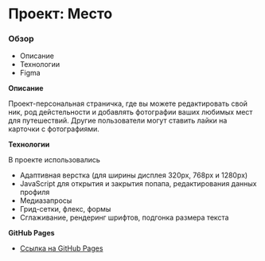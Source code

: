 # Проект: Место

### Обзор
* Описание
* Технологии
* Figma

**Описание**

Проект-персональная страничка, где вы можете редактировать свой ник, род дейстельности и добавлять фотографии ваших любимых мест для путешествий. Другие пользователи могут ставить лайки на карточки с фотографиями.

**Технологии**

В проекте использовались 
* Адаптивная верстка (для ширины дисплея 320px, 768px и 1280px)
* JavaScript для открытия и закрытия попапа, редактирования данных профиля
* Медиазапросы
* Грид-сетки, флекс, формы
* Сглаживание, рендеринг шрифтов, подгонка размера текста


**GitHub Pages**

* [Ссылка на GitHub Pages](https://anastasiapovarkova.github.io/russian-travel/)
